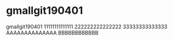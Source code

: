 # gmallgit190401
gmallgit190401
11111111111111
222222222222222
33333333333333
AAAAAAAAAAAAAA
BBBBBBBBBBBB